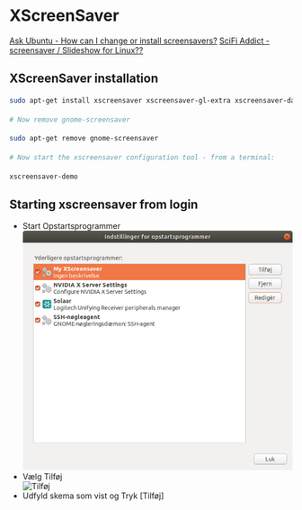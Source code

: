 # XScreenSaver

[Ask Ubuntu - How can I change or install screensavers?](https://askubuntu.com/questions/64086/how-can-i-change-or-install-screensavers)
[SciFi Addict - screensaver / Slideshow for Linux??](https://www.youtube.com/watch?v=R8uuAyuzWbM)


## XScreenSaver installation

```bash
sudo apt-get install xscreensaver xscreensaver-gl-extra xscreensaver-data-extra

# Now remove gnome-screensaver

sudo apt-get remove gnome-screensaver

# Now start the xscreensaver configuration tool - from a terminal:

xscreensaver-demo
```

## Starting xscreensaver from login

* Start Opstartsprogrammer  
 ![IndstillingerForOpstartsprogrammer](/Images/IndstillingerForOpstartsprogrammer.png)
* Vælg Tilføj  
   ![Tilføj](/Images/Tilføj.png)
* Udfyld skema som vist og Tryk [Tilføj]
 

